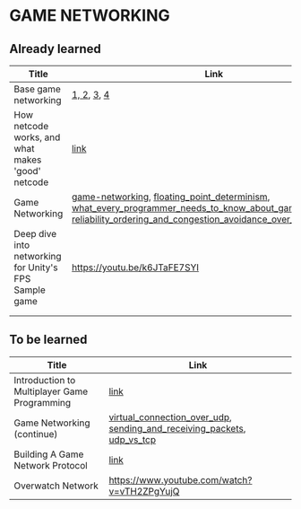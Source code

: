 # GAME NETWORKING

## Already learned
|Title       | Link |
| ----------- | ----------- |
| Base game networking      | [1, 2](https://habr.com/ru/post/302394/),  [3](https://habr.com/ru/post/302834/),   [4](https://habr.com/ru/post/303006/)  |
| How netcode works, and what makes 'good' netcode  | [link](https://www.pcgamer.com/netcode-explained/#:~:text=Netcode%20is%20a%20layman's%20term,won't%20be%20any%20fun)        |
| Game Networking | [game-networking](https://web.archive.org/web/20180823012240/https://gafferongames.com/categories/game-networking), [floating_point_determinism](https://web.archive.org/web/20180823012240/https://gafferongames.com/post/floating_point_determinism/), [what_every_programmer_needs_to_know_about_game_networking](https://web.archive.org/web/20180823012240/https://gafferongames.com/post/what_every_programmer_needs_to_know_about_game_networking/), [reliability_ordering_and_congestion_avoidance_over_udp](https://web.archive.org/web/20180823012240/https://gafferongames.com/post/reliability_ordering_and_congestion_avoidance_over_udp/)|
| Deep dive into networking for Unity's FPS Sample game | https://youtu.be/k6JTaFE7SYI  |
|  |  |
|  |  |

## To be learned

|Title       | Link |
| ----------- | ----------- |
|Introduction to Multiplayer Game Programming      |[link](https://web.archive.org/web/20190519135537/http://trac.bookofhook.com/bookofhook/trac.cgi/wiki/IntroductionToMultiplayerGameProgramming)  |
| Game Networking (continue)  | [virtual_connection_over_udp](https://web.archive.org/web/20180823012240/https://gafferongames.com/post/virtual_connection_over_udp/), [sending_and_receiving_packets](https://web.archive.org/web/20180823012240/https://gafferongames.com/post/sending_and_receiving_packets/), [udp_vs_tcp](https://web.archive.org/web/20180823012240/https://gafferongames.com/post/udp_vs_tcp/) |
| Building A Game Network Protocol | [link](https://web.archive.org/web/20180823014904/https://gafferongames.com/categories/building-a-game-network-protocol) |
| Overwatch Network | https://www.youtube.com/watch?v=vTH2ZPgYujQ |

